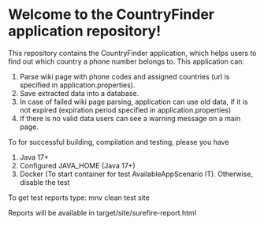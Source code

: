 # Welcome to the CountryFinder application repository!

This repository contains the CountryFinder application, which helps users to find out which 
country a phone number belongs to. This application can:

1. Parse wiki page with phone codes and assigned countries (url is specified in application.properties).
2. Save extracted data into a database.
3. In case of failed wiki page parsing, application can use old data, if it is not expired (expiration period specified in application.properties)
4. If there is no valid data users can see a warning message on a main page. 

To for successful building, compilation and testing, please you have
1. Java 17+
2. Configured JAVA_HOME (Java 17+)
3. Docker (To start container for test AvailableAppScenario IT). Otherwise, disable the test

To get test reports type:
mnv clean test site

Reports will be available in target/site/surefire-report.html